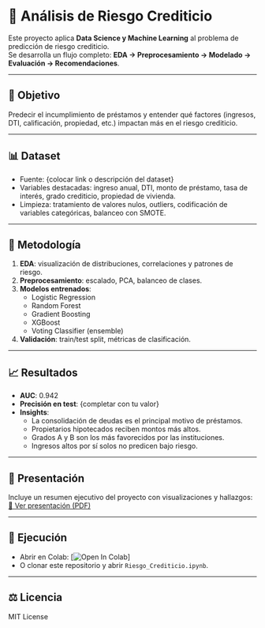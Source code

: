 # 🏦 Análisis de Riesgo Crediticio

Este proyecto aplica **Data Science y Machine Learning** al problema de predicción de riesgo crediticio.  
Se desarrolla un flujo completo: **EDA → Preprocesamiento → Modelado → Evaluación → Recomendaciones**.

---

## 🎯 Objetivo
Predecir el incumplimiento de préstamos y entender qué factores (ingresos, DTI, calificación, propiedad, etc.) impactan más en el riesgo crediticio.

---

## 📊 Dataset
- Fuente: {colocar link o descripción del dataset}
- Variables destacadas: ingreso anual, DTI, monto de préstamo, tasa de interés, grado crediticio, propiedad de vivienda.
- Limpieza: tratamiento de valores nulos, outliers, codificación de variables categóricas, balanceo con SMOTE.

---

## 🧠 Metodología
1. **EDA**: visualización de distribuciones, correlaciones y patrones de riesgo.  
2. **Preprocesamiento**: escalado, PCA, balanceo de clases.  
3. **Modelos entrenados**:  
   - Logistic Regression  
   - Random Forest  
   - Gradient Boosting  
   - XGBoost  
   - Voting Classifier (ensemble)  
4. **Validación**: train/test split, métricas de clasificación.

---

## 📈 Resultados
- **AUC**: 0.942  
- **Precisión en test**: {completar con tu valor}  
- **Insights**:  
  - La consolidación de deudas es el principal motivo de préstamos.  
  - Propietarios hipotecados reciben montos más altos.  
  - Grados A y B son los más favorecidos por las instituciones.  
  - Ingresos altos por sí solos no predicen bajo riesgo.  

---

## 🎥 Presentación
Incluye un resumen ejecutivo del proyecto con visualizaciones y hallazgos:  
[📑 Ver presentación (PDF)](Riesgo.pdf)

---

## 🚀 Ejecución
- Abrir en Colab: [![Open In Colab](https://colab.research.google.com/drive/1WIw72Euw3c0BeaBlAUmm82ilSMDb-EGT?usp=sharing)] 
- O clonar este repositorio y abrir `Riesgo_Crediticio.ipynb`.

---

## ⚖️ Licencia
MIT License
